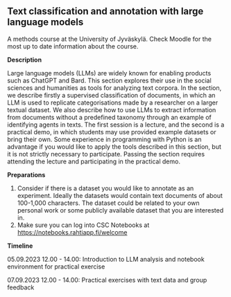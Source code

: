 ## Text classification and annotation with large language models 

A methods course at the University of Jyväskylä. Check Moodle for the most up to date information about the course.

**Description**

Large language models (LLMs) are widely known for enabling products such as ChatGPT and Bard. This section explores their use in the social sciences and humanities as tools for analyzing text corpora. In the section, we describe firstly a supervised classification of documents, in which an LLM is used to replicate categorisations made by a researcher on a larger textual dataset. We also describe how to use LLMs to extract information from documents without a predefined taxonomy through an example of identifying agents in texts. The first session is a lecture, and the second is a practical demo, in which students may use provided example datasets or bring their own. Some experience in programming with Python is an advantage if you would like to apply the tools described in this section, but it is not strictly necessary to participate. Passing the section requires attending the lecture and participating in the practical demo.

**Preparations**

1. Consider if there is a dataset you would like to annotate as an experiment. Ideally the datasets would contain text documents of about 100-1,000 characters. The dataset could be related to your own personal work or some publicly available dataset that you are interested in.
2. Make sure you can log into CSC Notebooks at https://notebooks.rahtiapp.fi/welcome

**Timeline**

05.09.2023 12.00 - 14.00: Introduction to LLM analysis and notebook environment for practical exercise

07.09.2023 12.00 - 14.00: Practical exercises with text data and group feedback
